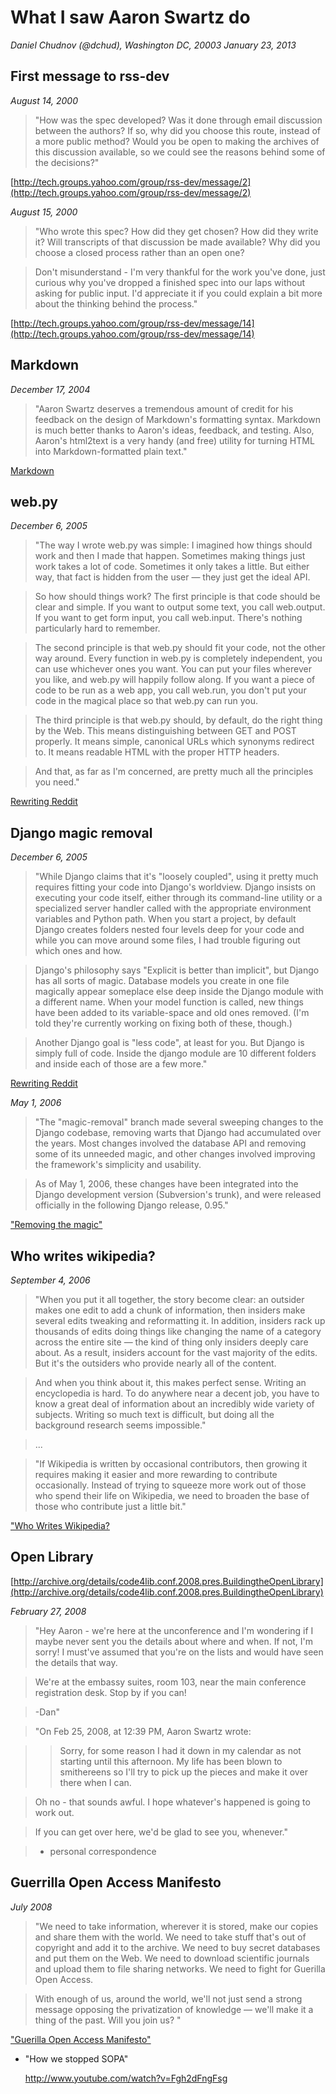 What I saw Aaron Swartz do
==========================

*Daniel Chudnov (@dchud), Washington DC, 20003*
*January 23, 2013*


First message to rss-dev
------------------------

   *August 14, 2000*

   > "How was the spec developed? Was it done through email discussion
   between the authors? If so, why did you choose this route, instead
   of a more public method? Would you be open to making the archives
   of this discussion available, so we could see the reasons behind
   some of the decisions?"

   [http://tech.groups.yahoo.com/group/rss-dev/message/2](http://tech.groups.yahoo.com/group/rss-dev/message/2)


   *August 15, 2000*

   > "Who wrote this spec? How did they get chosen? How did they write
   it? Will transcripts of that discussion be made available? Why
   did you choose a closed process rather than an open one?

   > Don't misunderstand - I'm very thankful for the work you've done,
   just curious why you've dropped a finished spec into our laps
   without asking for public input. I'd appreciate it if you could
   explain a bit more about the thinking behind the process."

   [http://tech.groups.yahoo.com/group/rss-dev/message/14](http://tech.groups.yahoo.com/group/rss-dev/message/14)


Markdown
--------

   *December 17, 2004*

   > "Aaron Swartz deserves a tremendous amount of credit for his
   feedback on the design of Markdown's formatting syntax. Markdown
   is much better thanks to Aaron's ideas, feedback, and testing.
   Also, Aaron's html2text is a very handy (and free) utility for
   turning HTML into Markdown-formatted plain text."

   [Markdown](http://daringfireball.net/projects/markdown/)


web.py
------

   *December 6, 2005*

   > "The way I wrote web.py was simple: I imagined how things
   should work and then I made that happen. Sometimes making things
   just work takes a lot of code. Sometimes it only takes a little.
   But either way, that fact is hidden from the user — they just
   get the ideal API.

   > So how should things work? The first principle is that code
   should be clear and simple. If you want to output some text,
   you call web.output. If you want to get form input, you call
   web.input. There's nothing particularly hard to remember.

   > The second principle is that web.py should fit your code, not
   the other way around. Every function in web.py is completely
   independent, you can use whichever ones you want. You can put
   your files wherever you like, and web.py will happily follow
   along. If you want a piece of code to be run as a web app, you
   call web.run, you don't put your code in the magical place so
   that web.py can run you.

   > The third principle is that web.py should, by default, do the
   right thing by the Web. This means distinguishing between GET
   and POST properly. It means simple, canonical URLs which synonyms
   redirect to. It means readable HTML with the proper HTTP headers.

   > And that, as far as I'm concerned, are pretty much all the
   principles you need."

   [Rewriting Reddit](http://www.aaronsw.com/weblog/rewritingreddit)

      
Django magic removal
--------------------

   *December 6, 2005*

   > "While Django claims that it's "loosely coupled", using it
   pretty much requires fitting your code into Django's worldview.
   Django insists on executing your code itself, either through its
   command-line utility or a specialized server handler called with
   the appropriate environment variables and Python path. When you
   start a project, by default Django creates folders nested four
   levels deep for your code and while you can move around some
   files, I had trouble figuring out which ones and how.

   > Django's philosophy says "Explicit is better than implicit",
   but Django has all sorts of magic. Database models you create
   in one file magically appear someplace else deep inside the
   Django module with a different name. When your model function
   is called, new things have been added to its variable-space and
   old ones removed.  (I'm told they're currently working on fixing
   both of these, though.)

   > Another Django goal is "less code", at least for you. But Django
   is simply full of code. Inside the django module are 10 different
   folders and inside each of those are a few more."

   [Rewriting Reddit](http://www.aaronsw.com/weblog/rewritingreddit)


   *May 1, 2006*

   > "The "magic-removal" branch made several sweeping changes to
   the Django codebase, removing warts that Django had accumulated
   over the years. Most changes involved the database API and
   removing some of its unneeded magic, and other changes involved
   improving the framework's simplicity and usability.

   > As of May 1, 2006, these changes have been integrated into the
   Django development version (Subversion's trunk), and were released
   officially in the following Django release, 0.95."

   ["Removing the magic"](https://code.djangoproject.com/wiki/RemovingTheMagic)


Who writes wikipedia?
---------------------

   *September 4, 2006*

   > "When you put it all together, the story become clear: an outsider
   makes one edit to add a chunk of information, then insiders make
   several edits tweaking and reformatting it. In addition, insiders
   rack up thousands of edits doing things like changing the name
   of a category across the entire site — the kind of thing only
   insiders deeply care about. As a result, insiders account for
   the vast majority of the edits. But it's the outsiders who provide
   nearly all of the content.

   > And when you think about it, this makes perfect sense. Writing
   an encyclopedia is hard. To do anywhere near a decent job, you
   have to know a great deal of information about an incredibly
   wide variety of subjects. Writing so much text is difficult, but
   doing all the background research seems impossible."

   > ...

   > "If Wikipedia is written by occasional contributors, then growing
   it requires making it easier and more rewarding to contribute
   occasionally. Instead of trying to squeeze more work out of those
   who spend their life on Wikipedia, we need to broaden the base
   of those who contribute just a little bit."

   ["Who Writes Wikipedia?](http://www.aaronsw.com/weblog/whowriteswikipedia)


Open Library
------------

   [http://archive.org/details/code4lib.conf.2008.pres.BuildingtheOpenLibrary](http://archive.org/details/code4lib.conf.2008.pres.BuildingtheOpenLibrary)
   
   *February 27, 2008*

   > "Hey Aaron - we're here at the unconference and I'm wondering
   if I maybe never sent you the details about where and when.  If
   not, I'm sorry!  I must've assumed that you're on the lists and
   would have seen the details that way.

   > We're at the embassy suites, room 103, near the main conference
   registration desk.  Stop by if you can!

   > -Dan"

   > "On Feb 25, 2008, at 12:39 PM, Aaron Swartz wrote:

   > > Sorry, for some reason I had it down in my calendar as not starting
   > > until this afternoon. My life has been blown to smithereens so I'll
   > > try to pick up the pieces and make it over there when I can.

   > Oh no - that sounds awful.  I hope whatever's happened is going
   to work out.

   > If you can get over here, we'd be glad to see you, whenever."

   > - personal correspondence


Guerrilla Open Access Manifesto
-------------------------------

   *July 2008*

   > "We need to take information, wherever it is stored, make our
   copies and share them with the world. We need to take stuff
   that's out of copyright and add it to the archive. We need to
   buy secret databases and put them on the Web. We need to download
   scientific journals and upload them to file sharing networks.
   We need to fight for Guerilla Open Access.

   > With enough of us, around the world, we'll not just send a
   strong message opposing the privatization of knowledge — we'll
   make it a thing of the past. Will you join us? "

   ["Guerilla Open Access Manifesto"](http://archive.org/stream/GuerillaOpenAccessManifesto/Goamjuly2008_djvu.txt)


 - "How we stopped SOPA"

   http://www.youtube.com/watch?v=Fgh2dFngFsg
